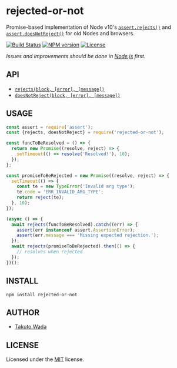 rejected-or-not
=======================================

Promise-based implementation of Node v10's [`assert.rejects()`](https://nodejs.org/api/assert.html#assert_assert_rejects_block_error_message) and [`assert.doesNotReject()`](https://nodejs.org/api/assert.html#assert_assert_doesnotreject_block_error_message) for old Nodes and browsers.

[![Build Status][travis-image]][travis-url]
[![NPM version][npm-image]][npm-url]
[![License][license-image]][license-url]

*Issues and improvements should be done in [Node.js](https://github.com/nodejs/node/issues) first.*


API
---------------------------------------

- [`rejects(block, [error], [message])`](https://nodejs.org/api/assert.html#assert_assert_rejects_block_error_message)
- [`doesNotReject(block, [error], [message])`](https://nodejs.org/api/assert.html#assert_assert_doesnotreject_block_error_message)


USAGE
---------------------------------------

```javascript
const assert = require('assert');
const {rejects, doesNotReject} = require('rejected-or-not');

const funcToBeResolved = () => {
  return new Promise((resolve, reject) => {
    setTimeout(() => resolve('Resolved!'), 10);
  });
};

const promiseToBeRejected = new Promise((resolve, reject) => {
  setTimeout(() => {
    const te = new TypeError('Invalid arg type');
    te.code = 'ERR_INVALID_ARG_TYPE';
    return reject(te);
  }, 10);
});

(async () => {
  await rejects(funcToBeResolved).catch((err) => {
    assert(err instanceof assert.AssertionError);
    assert(err.message === 'Missing expected rejection.');
  });
  await rejects(promiseToBeRejected).then(() => {
    // resolves when rejected
  });
})();
```


INSTALL
---------------------------------------

```
npm install rejected-or-not
```


AUTHOR
---------------------------------------
* [Takuto Wada](https://github.com/twada)


LICENSE
---------------------------------------
Licensed under the [MIT](https://github.com/twada/rejected-or-not/blob/master/LICENSE) license.

[travis-url]: https://travis-ci.org/twada/rejected-or-not
[travis-image]: https://secure.travis-ci.org/twada/rejected-or-not.svg?branch=master

[npm-url]: https://npmjs.org/package/rejected-or-not
[npm-image]: https://badge.fury.io/js/rejected-or-not.svg

[license-url]: https://github.com/twada/rejected-or-not/blob/master/LICENSE
[license-image]: https://img.shields.io/badge/license-MIT-brightgreen.svg
